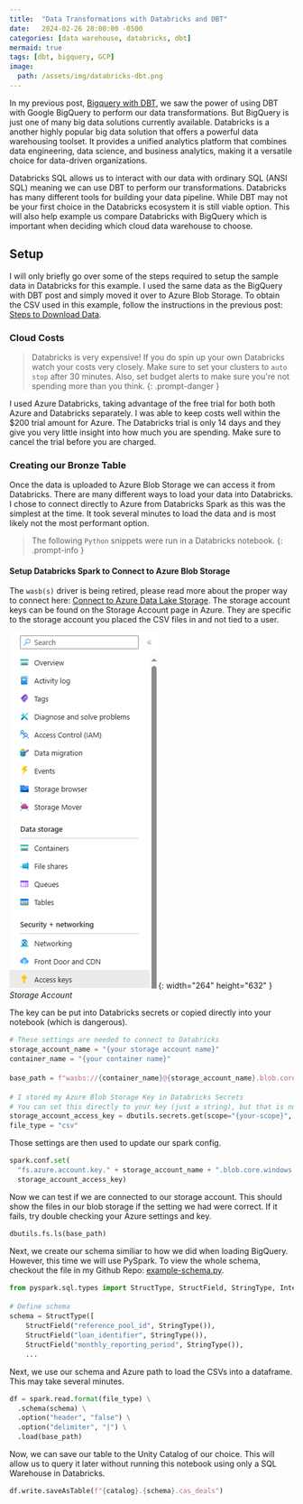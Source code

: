 ```yaml
---
title:  "Data Transformations with Databricks and DBT"
date:   2024-02-26 20:00:00 -0500
categories: [data warehouse, databricks, dbt]
mermaid: true
tags: [dbt, bigquery, GCP]
image:
  path: /assets/img/databricks-dbt.png
---
```


In my previous post, [Bigquery with DBT](/posts/BigQuery-with-DBT/), we saw the power of using DBT with Google BigQuery to perform our data transformations.  But BigQuery is just one of many big data solutions currently available.  Databricks is a another highly popular big data solution that offers a powerful data warehousing toolset. It provides a unified analytics platform that combines data engineering, data science, and business analytics, making it a versatile choice for data-driven organizations.

Databricks SQL allows us to interact with our data with ordinary SQL (ANSI SQL) meaning we can use DBT to perform our transformations.  Databricks has many different tools for building your data pipeline.  While DBT may not be your first choice in the Databricks ecosystem it is still viable option.  This will also help example us compare Databricks with BigQuery which is important when deciding which cloud data warehouse to choose.

## Setup

I will only briefly go over some of the steps required to setup the sample data in Databricks for this example.  I used the same data as the BigQuery with DBT post and simply moved it over to Azure Blob Storage.  To obtain the CSV used in this example, follow the instructions in the previous post: [Steps to Download Data](/posts/BigQuery-with-DBT/#downloading-example-data).

### Cloud Costs
> Databricks is very expensive!  If you do spin up your own Databricks watch your costs very closely.  Make sure to set your clusters to `auto stop` after 30 minutes.  Also, set budget alerts to make sure you're not spending more than you think.
{: .prompt-danger }

I used Azure Databricks, taking advantage of the free trial for both both Azure and Databricks separately.  I was able to keep costs well within the $200 trial amount for Azure.  The Databricks trial is only 14 days and they give you very little insight into how much you are spending.  Make sure to cancel the trial before you are charged.


### Creating our Bronze Table
Once the data is uploaded to Azure Blob Storage we can access it from Databricks.  There are many different ways to load your data into Databricks.  I chose to connect directly to Azure from Databricks Spark as this was the simplest at the time.  It took several minutes to load the data and is most likely not the most performant option.  

> The following `Python` snippets were run in a Databricks notebook.
{: .prompt-info }

#### Setup Databricks Spark to Connect to Azure Blob Storage
The `wasb(s)` driver is being retired, please read more about the proper way to connect here: [Connect to Azure Data Lake Storage](https://learn.microsoft.com/en-us/azure/databricks/connect/storage/azure-storage).  The storage account keys can be found on the Storage Account page in Azure.  They are specific to the storage account you placed the CSV files in and not tied to a user.

![Storage Account](/assets/img/databricks-dbt-storage-account-keys.png){: width="264" height="632" }
_Storage Account_

The key can be put into Databricks secrets or copied directly into your notebook (which is dangerous).
```python
# These settings are needed to connect to Databricks
storage_account_name = "{your storage account name}"
container_name = "{your container name}"

base_path = f"wasbs://{container_name}@{storage_account_name}.blob.core.windows.net/cas/cas_csvs/"

# I stored my Azure Blob Storage Key in Databricks Secrets
# You can set this directly to your key (just a string), but that is not secure
storage_account_access_key = dbutils.secrets.get(scope="{your-scope}", key="{your-secret-key}")
file_type = "csv"
```

Those settings are then used to update our spark config.
```python
spark.conf.set(
  "fs.azure.account.key." + storage_account_name + ".blob.core.windows.net",
  storage_account_access_key)
```

Now we can test if we are connected to our storage account.  This should show the files in our blob storage if the setting we had were correct.
If it fails, try double checking your Azure settings and key.
```python
dbutils.fs.ls(base_path)
```

Next, we create our schema similiar to how we did when loading BigQuery.  However, this time we will use PySpark.
To view the whole schema, checkout the file in my Github Repo: [example-schema.py](https://github.com/brandon-setegn/loan-performance-dbt/blob/master/loanperf_databricks/example-schema.py).
```python
from pyspark.sql.types import StructType, StructField, StringType, IntegerType, DecimalType

# Define schema
schema = StructType([
    StructField("reference_pool_id", StringType()),
    StructField("loan_identifier", StringType()),
    StructField("monthly_reporting_period", StringType()),
    ...
```

Next, we use our schema and Azure path to load the CSVs into a dataframe.  This may take several minutes.
```python
df = spark.read.format(file_type) \
  .schema(schema) \
  .option("header", "false") \
  .option("delimiter", "|") \
  .load(base_path)
```

Now, we can save our table to the Unity Catalog of our choice.  This will allow us to query it later without running this notebook using only a SQL Warehouse in Databricks.
```python
df.write.saveAsTable(f"{catalog}.{schema}.cas_deals")
```


